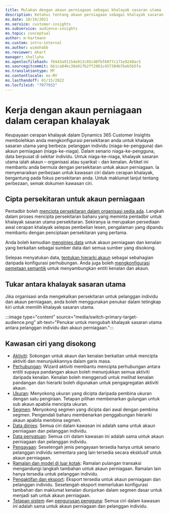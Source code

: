 ```yaml
---
title: Mulakan dengan akaun perniagaan sebagai khalayak sasaran utama
description: Ketahui tentang akaun perniagaan sebagai khalayak sasaran utama Dynamics 365 Customer Insights.
ms.date: 10/19/2021
ms.service: customer-insights
ms.subservice: audience-insights
ms.topic: conceptual
author: m-hartmann
ms.custom: intro-internal
ms.author: wimohabb
ms.reviewer: mhart
manager: shellyha
ms.openlocfilehash: fb943a91154e913c85c40fbf6077c171e9240ac5
ms.sourcegitcommit: bb1ca84bc38e81fb2ff2961c457384b7beb5b5fa
ms.translationtype: MT
ms.contentlocale: ms-MY
ms.lasthandoff: 01/15/2022
ms.locfileid: "7977932"
---
```

# <a name="work-with-business-accounts-in-audience-insights"></a>Kerja dengan akaun perniagaan dalam cerapan khalayak

Keupayaan cerapan khalayak dalam Dynamics 365 Customer Insights membolehkan anda mengkonfigurasi persekitaran anda untuk khalayak sasaran utama yang berbeza: pelanggan individu (niaga-ke-pengguna) dan akaun perniagaan (niaga-ke-niaga). Dalam senario niaga-ke-pengguna, data berpusat di sekitar individu. Untuk niaga-ke-niaga, khalayak sasaran utama ialah akaun – organisasi atau syarikat - dan kenalan. Artikel ini membantu anda bermula dengan persekitaran untuk akaun perniagaan. Ia menyenaraikan perbezaan untuk kawasan ciri dalam cerapan khalayak, bergantung pada fokus persekitaran anda. Untuk maklumat lanjut tentang perbezaan, semak dokumen kawasan ciri. 

## <a name="create-an-environment-for-business-accounts"></a>Cipta persekitaran untuk akaun perniagaan

Pentadbir boleh [mencipta persekitaran dalam organisasi sedia ada](create-environment.md). Langkah dalam proses mencipta persekitaran baharu yang meminta pentadbir untuk khalayak sasaran utama persekitaran. Sekiranya ia merupakan persediaan awal cerapan khalayak selepas pembelian lesen, pengalaman yang dipandu membantu dengan penciptaan persekitaran yang pertama.

Anda boleh kemudian [menginjes data](data-sources.md) untuk akaun perniagaan dan kenalan yang berkaitan sebagai sumber data dari semua sumber yang disokong.

Selepas menyatukan data, [tentukan hierarki akaun](relationships.md#set-up-account-hierarchies) sebagai sebahagian daripada konfigurasi perhubungan. Anda juga boleh [mengkonfigurasi pemetaan semantik](semantic-mappings.md) untuk menyambungkan entiti kenalan dan akaun. 

## <a name="switch-between-primary-target-audience"></a>Tukar antara khalayak sasaran utama

Jika organisasi anda mengekalkan persekitaran untuk pelanggan individu dan akaun perniagaan, anda boleh menggunakan penukar dalam tetingkap kiri untuk memilih khalayak sasaran utama.

:::image type="content" source="media/switch-primary-target-audience.png" alt-text="Penukar untuk mengubah khalayak sasaran utama antara pelanggan individu dan akaun perniagaan.":::

## <a name="supported-feature-areas"></a>Kawasan ciri yang disokong

- [Aktiviti](activities.md): Sokongan untuk akaun dan kenalan berkaitan untuk mencipta aktiviti dan menunjukkannya dalam garis masa.
- [Perhubungan](relationships.md): Wizard aktiviti membantu mencipta perhubungan antara entiti supaya pandangan akaun boleh menunjukkan semua aktiviti daripada kenalan. Kenalan boleh menggerudi untuk melihat kenalan pandangan dan hierarki boleh digunakan untuk pengagregatan aktiviti akaun.
- [Ukuran](measures.md): Menyokong ukuran yang dicipta daripada pembina ukuran dengan satu pengiraan. Tetapan pilihan membenarkan gulungan untuk sub akaun apabila mencipta ukuran.
- [Segmen](segments.md): Menyokong segmen yang dicipta dari awal dengan pembina segmen. Pengendali baharu membenarkan penggabungan hierarki akaun apabila membina segmen.
- [Data diinjes](data-sources.md): Semua ciri dalam kawasan ini adalah sama untuk akaun perniagaan dan pelanggan individu.
- [Data penyatuan](data-unification.md): Semua ciri dalam kawasan ini adalah sama untuk akaun perniagaan dan pelanggan individu.
- [Pengayaan](enrichment-hub.md): Sesetengah jenis pengayaan tersedia hanya untuk senario pelanggan individu sementara yang lain tersedia secara eksklusif untuk akaun perniagaan.
- [Ramalan dan model di luar kotak](predictions-overview.md): Ramalan pulangan transaksi mengandungi langkah tambahan untuk akaun perniagaan. Ramalan lain hanya tersedia untuk pelanggan individu.
- [Pengaktifan dan eksport](export-destinations.md): Eksport tersedia untuk akaun perniagaan dan pelanggan individu. Sesetengah eksport memerlukan konfigurasi tambahan dan maklumat kenalan diunjurkan dalam segmen dasar untuk menjadi sah untuk akaun perniagaan.
- [Tetapan sistem](system.md) dan [pengurusan pengguna](permissions.md): Semua ciri dalam kawasan ini adalah sama untuk akaun perniagaan dan pelanggan individu.

